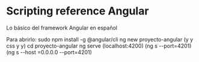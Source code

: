 # Scripting reference Angular

Lo básico del framework Angular en español


Para abrirlo: 
sudo npm install -g @angular/cli
ng new proyecto-angular     (y y css y y)
cd proyecto-angular
ng serve  (localhost:4200) (ng s --port=4201) (ng s --host =0.0.0.0 --port=4201)
